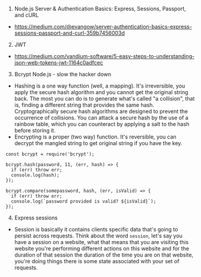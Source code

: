 1. Node.js Server & Authentication Basics: Express, Sessions, Passport, and cURL
* https://medium.com/@evangow/server-authentication-basics-express-sessions-passport-and-curl-359b7456003d


2. JWT
* https://medium.com/vandium-software/5-easy-steps-to-understanding-json-web-tokens-jwt-1164c0adfcec

3. Bcrypt Node.js - slow the hacker down
* Hashing is a one way function (well, a mapping). It's irreversible, you apply the secure hash algorithm and you cannot get the original string back. The most you can do is to generate what's called "a collision", that is, finding a different string that provides the same hash. Cryptographically secure hash algorithms are designed to prevent the occurrence of collisions. You can attack a secure hash by the use of a rainbow table, which you can counteract by applying a salt to the hash before storing it.
* Encrypting is a proper (two way) function. It's reversible, you can decrypt the mangled string to get original string if you have the key.

```
const bcrypt = require('bcrypt');

bcrypt.hash(password, 11, (err, hash) => {
  if (err) throw err;
  console.log(hash);
});

bcrypt.compare(somepassword, hash, (err, isValid) => {
  if (err) throw err;
  console.log(`password provided is valid? ${isValid}`);
});
```

4. Express sessions
* Session is basically it contains clients specific data that's going to persist across requests. Think about the word `session`, let's say you have a session on a website, what that means that you are visiting this website you're performing different actions on this website and for the duration of that session the duration of the time you are on that website, you're doing things there is some state associated with your set of requests. 




